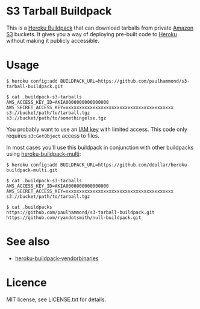 # S3 Tarball Buildpack

This is a [Heroku Buildpack](https://devcenter.heroku.com/articles/buildpacks)
that can download tarballs from private [Amazon S3](http://aws.amazon.com/s3/)
buckets. It gives you a way of deploying pre-built code to
[Heroku](http://www.heroku.com/) without making it publicly accessible.

# Usage

    $ heroku config:add BUILDPACK_URL=https://github.com/paulhammond/s3-tarball-buildpack.git

    $ cat .buildpack-s3-tarballs
    AWS_ACCESS_KEY_ID=AKIA0000000000000000
    AWS_SECRET_ACCESS_KEY=xxxxxxxxxxxxxxxxxxxxxxxxxxxxxxxxxxxxxxxx
    s3://bucket/path/to/tarball.tgz
    s3://bucket/path/to/somethingelse.tgz

You probably want to use an [IAM key](http://aws.amazon.com/iam/) with limited
access. This code only requires `s3:GetObject` access to files.

In most cases you'll use this buildpack in conjunction with other buildpacks
using [heroku-buildpack-multi](https://github.com/ddollar/heroku-buildpack-multi):

    $ heroku config:add BUILDPACK_URL=https://github.com/ddollar/heroku-buildpack-multi.git

    $ cat .buildpack-s3-tarballs
    AWS_ACCESS_KEY_ID=AKIA0000000000000000
    AWS_SECRET_ACCESS_KEY=xxxxxxxxxxxxxxxxxxxxxxxxxxxxxxxxxxxxxxxx
    s3://bucket/path/to/tarball.tgz

    $ cat .buildpacks
    https://github.com/paulhammond/s3-tarball-buildpack.git
    https://github.com/ryandotsmith/null-buildpack.git

# See also

  * [heroku-buildpack-vendorbinaries](https://github.com/peterkeen/heroku-buildpack-vendorbinaries)

# Licence

MIT license, see LICENSE.txt for details.
